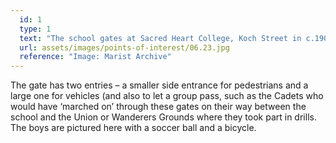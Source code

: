 ```yaml
---
  id: 1
  type: 1
  text: "The school gates at Sacred Heart College, Koch Street in c.1906. The Marist ‘AM’ monogram is visible in the centre of the gate. AM represents Ad Mariam, a shortened form of Ad Jesum per Mariam (to Jesus through Mary), the Marist motto. "
  url: assets/images/points-of-interest/06.23.jpg
  reference: "Image: Marist Archive"
---
```

The gate has two entries – a smaller side entrance for pedestrians and a large one for vehicles (and also to let a group pass, such as the Cadets who would have ‘marched on’ through these gates on their way between the school and the Union or Wanderers Grounds where they took part in drills. The boys are pictured here with a soccer ball and a bicycle. 
